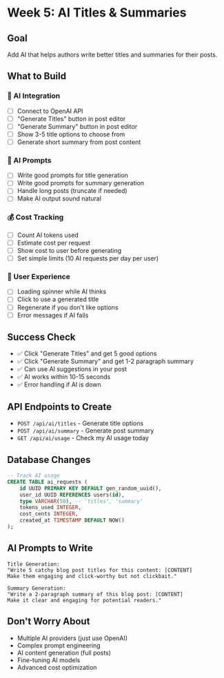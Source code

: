 # Week 5: AI Titles & Summaries

## Goal
Add AI that helps authors write better titles and summaries for their posts.

## What to Build

### 🤖 AI Integration
- [ ] Connect to OpenAI API
- [ ] "Generate Titles" button in post editor
- [ ] "Generate Summary" button in post editor  
- [ ] Show 3-5 title options to choose from
- [ ] Generate short summary from post content

### 💬 AI Prompts
- [ ] Write good prompts for title generation
- [ ] Write good prompts for summary generation
- [ ] Handle long posts (truncate if needed)
- [ ] Make AI output sound natural

### 💰 Cost Tracking
- [ ] Count AI tokens used
- [ ] Estimate cost per request
- [ ] Show cost to user before generating
- [ ] Set simple limits (10 AI requests per day per user)

### 🎨 User Experience
- [ ] Loading spinner while AI thinks
- [ ] Click to use a generated title
- [ ] Regenerate if you don't like options
- [ ] Error messages if AI fails

## Success Check
- ✅ Click "Generate Titles" and get 5 good options
- ✅ Click "Generate Summary" and get 1-2 paragraph summary
- ✅ Can use AI suggestions in your post
- ✅ AI works within 10-15 seconds
- ✅ Error handling if AI is down

## API Endpoints to Create
- `POST /api/ai/titles` - Generate title options
- `POST /api/ai/summary` - Generate post summary
- `GET /api/ai/usage` - Check my AI usage today

## Database Changes
```sql
-- Track AI usage
CREATE TABLE ai_requests (
    id UUID PRIMARY KEY DEFAULT gen_random_uuid(),
    user_id UUID REFERENCES users(id),
    type VARCHAR(50), -- 'titles', 'summary'
    tokens_used INTEGER,
    cost_cents INTEGER,
    created_at TIMESTAMP DEFAULT NOW()
);
```

## AI Prompts to Write
```
Title Generation:
"Write 5 catchy blog post titles for this content: [CONTENT]
Make them engaging and click-worthy but not clickbait."

Summary Generation:
"Write a 2-paragraph summary of this blog post: [CONTENT]
Make it clear and engaging for potential readers."
```

## Don't Worry About
- Multiple AI providers (just use OpenAI)
- Complex prompt engineering
- AI content generation (full posts)
- Fine-tuning AI models
- Advanced cost optimization